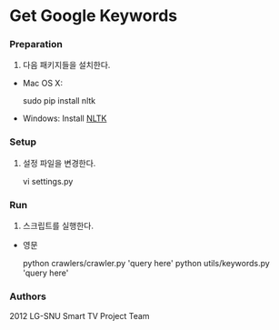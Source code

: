 Get Google Keywords
=================================

### Preparation

1. 다음 패키지들을 설치한다.
- Mac OS X:

    sudo pip install nltk
    
- Windows: Install [NLTK](http://nltk.org/install.html) 

### Setup

1. 설정 파일을 변경한다.

    vi settings.py

### Run

1. 스크립트를 실행한다.
- 영문
    
    python crawlers/crawler.py 'query here'
	python utils/keywords.py 'query here'

### Authors
2012 LG-SNU Smart TV Project Team
